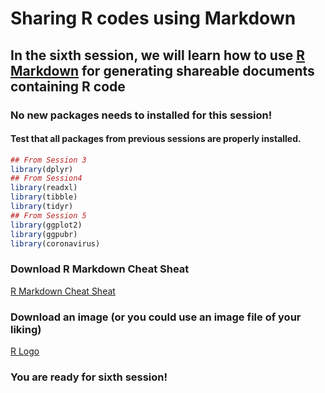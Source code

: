 Sharing R codes using Markdown
==================================

In the sixth session, we will learn how to use [R Markdown](https://rmarkdown.rstudio.com/) for generating shareable documents containing R code
-------------------------------------------------------------------------------------

### No new packages needs to installed for this session! 

#### Test that all packages from previous sessions are properly installed.

```r
## From Session 3
library(dplyr)
## From Session4
library(readxl)
library(tibble)
library(tidyr)
## From Session 5
library(ggplot2)
library(ggpubr)
library(coronavirus)
```

### Download R Markdown Cheat Sheat
[R Markdown Cheat Sheat](https://github.com/sumeetpalsingh/R_course/raw/master/Preparation/rmarkdown-cheatsheet.pdf)

### Download an image (or you could use an image file of your liking)
[R Logo](https://github.com/sumeetpalsingh/R_course/raw/master/Preparation/R_logo.png)

### You are ready for sixth session!
